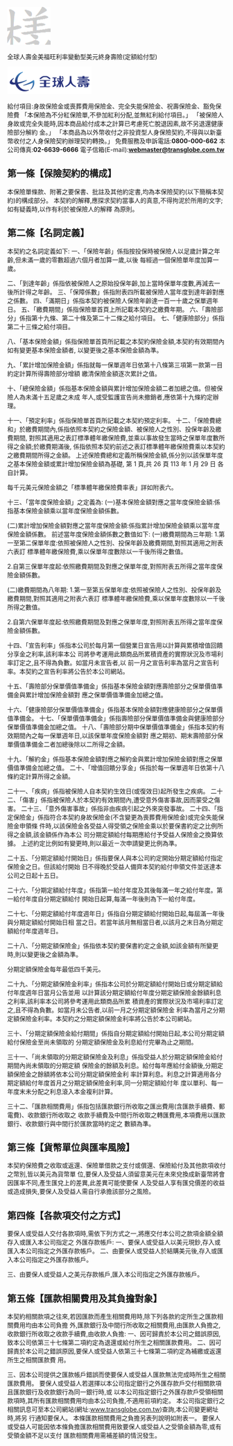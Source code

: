 

![0_image_1.png](0_image_1.png)

全球人壽金美福旺利率變動型美元終身壽險(定額給付型)

![0_image_0.png](0_image_0.png)

給付項目:身故保險金或喪葬費用保險金、完全失能保險金、祝壽保險金、豁免保險費
「本保險為不分紅保險單,不參加紅利分配,並無紅利給付項目。」 「被保險人身故或完全失能時,因本商品給付成本之計算已考慮死亡脫退因素,故不另退還健康險部分解約 金。」 「本商品為以外幣收付之非投資型人身保險契約,不得與以新臺幣收付之人身保險契約辦理契約轉換。」
免費服務及申訴電話:**0800-000-662**
本公司傳真:**02-6639-6666** 電子信箱(E-mail):**webmaster@transglobe.com.tw**

## 第一條【保險契約的構成】

本保險單條款、附著之要保書、批註及其他約定書,均為本保險契約(以下簡稱本契約)的構成部分。 本契約的解釋,應探求契約當事人的真意,不得拘泥於所用的文字;如有疑義時,以作有利於被保險人的解釋 為原則。

## 第二條【名詞定義】

本契約之名詞定義如下: 一、「保險年齡」係指按投保時被保險人以足歲計算之年齡,但未滿一歲的零數超過六個月者加算一歲,以後 每經過一個保險單年度加算一歲。

二、「到達年齡」係指依被保險人之原始投保年齡,加上當時保單年度數,再減去一後所計得之年齡。 三、「保障係數」係指附表四所載被保險人當年度到達年齡對應之係數。 四、「滿期日」係指本契約被保險人保險年齡達一百一十歲之保單週年日。 五、「繳費期間」係指保險單首頁上所記載本契約之繳費年期。 六、「壽險部分」係指第十九條、第二十條及第二十二條之給付項目。 七、「健康險部分」係指第二十三條之給付項目。

八、「基本保險金額」係指保險單首頁所記載之本契約保險金額,本契約有效期間內如有變更基本保險金額者, 以變更後之基本保險金額為準。

九、「累計增加保險金額」係指就每一保單週年日依第十八條第三項第一款第一目約定計算所得壽險部分增額 繳清保險金額逐次累計之值。

十、「總保險金額」係指基本保險金額與累計增加保險金額二者加總之值。但被保險人為未滿十五足歲之未成 年人,或受監護宣告尚未撤銷者,應依第十九條約定辦理。

十一、「預定利率」係指保險單首頁所記載之本契約預定利率。 十二、「保險費總和」於繳費期間內,係指依照本契約之保險金額、被保險人之性別、投保年齡及繳費期間, 對照其適用之表訂標準體年繳保險費,並乘以事故發生當時之保單年度數所得之金額;於繳費期滿後, 係指依照本契約前述之表訂標準體年繳保險費乘以本契約之繳費期間所得之金額。 上述保險費總和定義所稱保險金額,係分別以該保單年度之基本保險金額或累計增加保險金額為基礎, 第 1 頁,共 26 頁 113 年 1 月 29 日 各自計算。

每千元美元保險金額之「標準體年繳保險費率表」詳如附表六。

十三、「當年度保險金額」之定義為:
(一)基本保險金額對應之當年度保險金額:係指基本保險金額乘以當年度保險金額係數。

(二)累計增加保險金額對應之當年度保險金額:係指累計增加保險金額乘以當年度保險金額係數。 前述當年度保險金額係數之數值如下: (一)繳費期間為三年期:
1.第一至第二保單年度:依照被保險人之性別、投保年齡及繳費期間,對照其適用之附表六表訂 標準體年繳保險費,乘以保單年度數除以一千後所得之數值。

2.自第三保單年度起:依照繳費期間及對應之保單年度,對照附表五所得之當年度保險金額係數。

(二)繳費期間為八年期:
1.第一至第五保單年度:依照被保險人之性別、投保年齡及繳費期間,對照其適用之附表六表訂 標準體年繳保險費,乘以保單年度數除以一千後所得之數值。

2.自第六保單年度起:依照繳費期間及對應之保單年度,對照附表五所得之當年度保險金額係數。

十四、「宣告利率」係指本公司於每月第一個營業日宣告用以計算與累積增值回饋分享金之利率,該利率本公 司將參考運用此類商品所累積資產的實際狀況及市場利率訂定之,且不得為負數。如當月未宣告者,以 前一月之宣告利率為當月之宣告利率。本契約之宣告利率將公告於本公司網站。

十五、「壽險部分保單價值準備金」係指基本保險金額對應壽險部分之保單價值準備金與累計增加保險金額對 應之保單價值準備金加總之值。

十六、「健康險部分保單價值準備金」係指基本保險金額對應健康險部分之保單價值準備金。 十七、「保單價值準備金」係指壽險部分保單價值準備金與健康險部分保單價值準備金加總之值。 十八、「壽險部分期中保單價值準備金」係指本契約有效期間內之每一保單週年日,以該保單年度保險金額對 應之期初、期末壽險部分保單價值準備金二者加總後除以二所得之金額。

十九、「解約金」係指基本保險金額對應之解約金與累計增加保險金額對應之保單價值準備金加總之值。 二十、「增值回饋分享金」係指於每一保單週年日依第十八條約定計算所得之金額。

二十一、「疾病」係指被保險人自本契約生效日(或復效日)起所發生之疾病。 二十二、「傷害」係指被保險人於本契約有效期間內,遭受意外傷害事故,因而蒙受之傷害。 二十三、「意外傷害事故」係指非由疾病引起之外來突發事故。 二十四、「指定保險金」係指符合本契約身故保險金(不含變更為喪葬費用保險金)或完全失能保險金申領條 件時,以該保險金各受益人得受領之保險金乘以於要保書約定之比例所得之金額,該金額係作為本公 司分期定額給付每期應給付予受益人保險金之換算依據。 上述約定比例如有變更時,則以最近ㄧ次申請變更比例為準。

二十五、「分期定額給付開始日」係指要保人與本公司約定開始分期定額給付指定保險金之日。但該給付開始 日不得晚於受益人備齊本契約給付申領文件並送達本公司之日起十五日。

二十六、「分期定額給付年度」係指第一給付年度及其後每滿一年之給付年度。第一給付年度自分期定額給付 開始日起算,每滿一年後則為下一給付年度。

二十七、「分期定額給付年度週年日」係指自分期定額給付開始日起,每屆滿一年後與分期定額給付開始日相 當之日。若當年該月無相當日者,以該月之末日為分期定額給付年度週年日。

二十八、「分期定額保險金」係指依本契約要保書約定之金額,如該金額有所變更時,則以變更後之金額為準。

分期定額保險金每年最低四千美元。

二十九、「分期定額保險金利率」係指本公司於分期定額給付開始日或分期定額給付年度週年日當月公告並用 以計算該分期定額給付年度分期定額保險金餘額利息之利率,該利率本公司將參考運用此類商品所累 積資產的實際狀況及市場利率訂定之,且不得為負數。如當月未公告者,以前一月之分期定額保險金 利率為當月之分期定額保險金利率。本契約之分期定額保險金利率將公告於本公司網站。

三十、「分期定額保險金給付期間」係指自分期定額給付開始日起,本公司分期定額給付保險金至尚未領取的 分期定額保險金及利息給付完畢為止之期間。

三十一、「尚未領取的分期定額保險金及利息」係指受益人於分期定額保險金給付期間內尚未領取的分期定額 保險金的餘額及利息。給付每年應給付金額後,分期定額保險金之餘額將依本公司分期定額保險金利 率計算利息。利息之計算適用各分期定額給付年度首月之分期定額保險金利率,同一分期定額給付年 度以單利、每一年度末未分配之利息滾入本金複利計算。

三十二、「匯款相關費用」係指包括匯款銀行所收取之匯出費用(含匯款手續費、郵電費)、收款銀行所收取之 收款手續費及中間行所收取之轉匯費用,本項費用以匯款銀行、收款銀行與中間行於匯款當時約定之 數額為準。

## 第三條【貨幣單位與匯率風險】

本契約保險費之收取或返還、保險單借款之支付或償還、保險給付及其他款項收付之幣別,皆以美元為貨幣單 位,要保人及受益人須留意美元在未來兌換成新臺幣將會因匯率不同,產生匯兌上的差異,此差異可能使要保 人及受益人享有匯兌價差的收益或造成損失,要保人及受益人需自行承擔該部分之風險。

## 第四條【各款項交付之方式】

要保人或受益人交付各款項時,需依下列方式之一,將應交付本公司之款項金額全額存入或匯入本公司指定之 外匯存款帳戶:
一、要保人或受益人以美元現鈔,存入或匯入本公司指定之外匯存款帳戶。 二、由要保人或受益人於結購美元後,存入或匯入本公司指定之外匯存款帳戶。

三、由要保人或受益人之美元存款帳戶,匯入本公司指定之外匯存款帳戶。

## 第五條【匯款相關費用及其負擔對象】

本契約相關款項之往來,若因匯款而產生相關費用時,除下列各款約定所生之匯款相關費用均由本公司負擔 外,匯款銀行及中間行所收取之相關費用,由匯款人負擔之,收款銀行所收取之收款手續費,由收款人負擔: 一、因可歸責於本公司之錯誤原因,致本公司依第三十七條第二項約定為退還或給付所生之相關匯款費用。 二、因可歸責於本公司之錯誤原因,要保人或受益人依第三十七條第二項約定為補繳或返還所生之相關匯款費 用。

三、因本公司提供之匯款帳戶錯誤而使要保人或受益人匯款無法完成時所生之相關匯款費用。 要保人或受益人若選擇以本公司指定銀行之外匯存款戶交付相關款項且匯款銀行及收款銀行為同一銀行時,或 以本公司指定銀行之外匯存款戶受領相關款項時,其所有匯款相關費用均由本公司負擔,不適用前項約定。 本公司指定銀行之相關訊息可至本公司網站(網址:www.transglobe.com.tw)查詢,本公司變更網址時,將另 行通知要保人。 本條匯款相關費用之負擔另表列說明如附表一。 要保人或受益人可能因依本條負擔匯款相關費用致要保人或受益人之受領金額為零,或有受領金額不足以支付 匯款相關費用需補差額的情況發生。